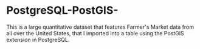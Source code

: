 # PostgreSQL-PostGIS-
This is a large quantitative dataset that features Farmer's Market data from all over the United States, that I imported into a table using the PostGIS extension in PostgreSQL.    
